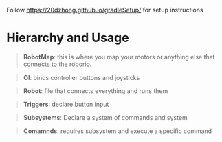 Follow https://20dzhong.github.io/gradleSetup/ for setup instructions

# Hierarchy and Usage
> **RobotMap**: this is where you map your motors or anything else that connects to the roborio.

> **OI**: binds controller buttons and joysticks

> **Robot**: file that connects everything and runs them

> **Triggers**: declare button input

> **Subsystems**: Declare a system of commands and system

> **Comamnds**: requires subsystem and execute a specific command



